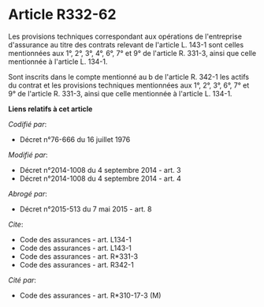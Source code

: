 # Article R332-62

Les provisions techniques correspondant aux opérations de l'entreprise d'assurance au titre des contrats relevant de
l'article L. 143-1 sont celles mentionnées aux 1°, 2°, 3°, 4°, 6°, 7° et 9° de l'article R. 331-3, ainsi que celle mentionnée
à l'article L. 134-1. 

Sont inscrits dans le compte mentionné au b de l'article R. 342-1 les actifs du contrat et les provisions techniques
mentionnées aux 1°, 2°, 3°, 6°, 7° et 9° de l'article R. 331-3, ainsi que celle mentionnée à l'article L. 134-1.

**Liens relatifs à cet article**

_Codifié par_:

  - Décret n°76-666 du 16 juillet 1976

_Modifié par_:

  - Décret n°2014-1008 du 4 septembre 2014 - art. 3
  - Décret n°2014-1008 du 4 septembre 2014 - art. 4

_Abrogé par_:

  - Décret n°2015-513 du 7 mai 2015 - art. 8

_Cite_:

  - Code des assurances - art. L134-1
  - Code des assurances - art. L143-1
  - Code des assurances - art. R*331-3
  - Code des assurances - art. R342-1

_Cité par_:

  - Code des assurances - art. R*310-17-3 (M)

